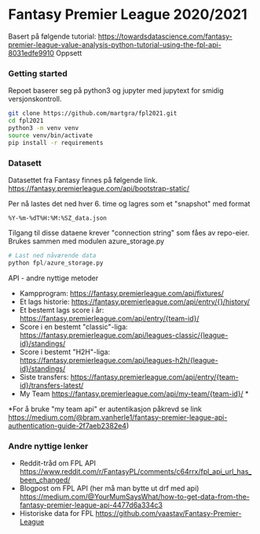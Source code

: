 # Fantasy Premier League 2020/2021

Basert på følgende tutorial:
https://towardsdatascience.com/fantasy-premier-league-value-analysis-python-tutorial-using-the-fpl-api-8031edfe9910
Oppsett

### Getting started

Repoet baserer seg på python3 og jupyter med jupytext for smidig versjonskontroll.

```bash
git clone https://github.com/martgra/fpl2021.git
cd fpl2021
python3 -m venv venv
source venv/bin/activate
pip install -r requirements
```



### Datasett
Datasettet fra Fantasy finnes på følgende link.
https://fantasy.premierleague.com/api/bootstrap-static/

Per nå lastes det ned hver 6. time og lagres som et "snapshot" med format
```
%Y-%m-%dT%H:%M:%SZ_data.json
```

Tilgang til disse dataene krever "connection string" som fåes av repo-eier. Brukes sammen med modulen azure_storage.py
```python
# Last ned nåværende data
python fpl/azure_storage.py
```


API - andre nyttige metoder

* Kampprogram: https://fantasy.premierleague.com/api/fixtures/
* Et lags historie: https://fantasy.premierleague.com/api/entry/{}/history/
* Et bestemt lags score i år: https://fantasy.premierleague.com/api/entry/{team-id}/
* Score i en bestemt "classic"-liga: https://fantasy.premierleague.com/api/leagues-classic/{league-id}/standings/
* Score i bestemt "H2H"-liga: https://fantasy.premierleague.com/api/leagues-h2h/{league-id}/standings/
* Siste transfers: https://fantasy.premierleague.com/api/entry/{team-id}/transfers-latest/
* My Team https://fantasy.premierleague.com/api/my-team/{team-id}/ *

*For å bruke "my team api" er autentikasjon påkrevd se link
https://medium.com/@bram.vanherle1/fantasy-premier-league-api-authentication-guide-2f7aeb2382e4)

### Andre nyttige lenker

* Reddit-tråd om FPL API
    https://www.reddit.com/r/FantasyPL/comments/c64rrx/fpl_api_url_has_been_changed/
* Blogpost om FPL API (her må man bytte ut drf med api)
    https://medium.com/@YourMumSaysWhat/how-to-get-data-from-the-fantasy-premier-league-api-4477d6a334c3
* Historiske data for FPL
    https://github.com/vaastav/Fantasy-Premier-League

